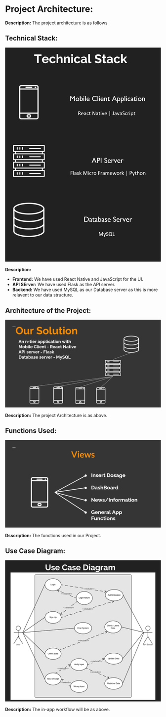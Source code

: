 # Project Architecture:

**Description:** The project architecture is as follows

## Technical Stack:
![Technical Stack](./assets/TechnicalStack.png)


**Description:** 
* **Frontend:** We have used React Native and JavaScript for the UI.
* **API SErver:** We have used Flask as the API server.
* **Backend:** We have used MySQL as our Database server as this is more relavent to our data structure.

## Architecture of the Project:
![Architecture](./assets/Architecture.png)


**Description:** The project Architecture is as above.

## Functions Used:
![Functinons](./assets/Functions.png)


**Dsscription:** The functions used in our Project.

## Use Case Diagram:
![Usecase](./assets/UsecaseDiagram.png)


**Description:** The in-app workflow will be as above.